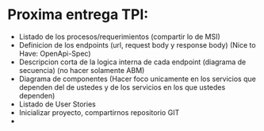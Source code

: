 # Proxima entrega TPI:
- Listado de los procesos/requerimientos (compartir lo de MSI)
- Definicion de los endpoints (url, request body y response body) (Nice to Have: OpenApi-Spec)
- Descripcion corta de la logica interna de cada endpoint (diagrama de secuencia) (no hacer solamente ABM)
- Diagrama de componentes (Hacer foco unicamente en los servicios que dependen del de ustedes y de los servicios en los que ustedes dependen)
- Listado de User Stories
- Inicializar proyecto, compartirnos repositorio GIT
- 
